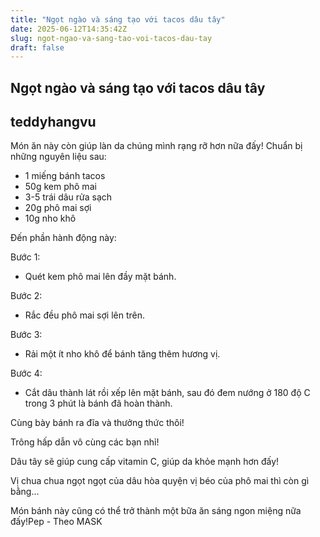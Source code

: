 ```yaml
---
title: "Ngọt ngào và sáng tạo với tacos dâu tây"
date: 2025-06-12T14:35:42Z
slug: ngot-ngao-va-sang-tao-voi-tacos-dau-tay
draft: false
---
```


## Ngọt ngào và sáng tạo với tacos dâu tây

## teddyhangvu

Món ăn này còn giúp làn da chúng mình rạng rỡ hơn nữa đấy!
Chuẩn bị những nguyên liệu sau:
- 1 miếng bánh tacos
- 50g kem phô mai
- 3-5 trái dâu rửa sạch
- 20g phô mai sợi
- 10g nho khô
 
 
 
Đến phần hành động này: 



 
 
Bước 1:

- Quét kem phô mai lên đầy mặt bánh.


 
 
Bước 2:

- Rắc đều phô mai sợi lên trên.


 
 
Bước 3:

- Rải một ít nho khô để bánh tăng thêm hương vị.


Bước 4:

- Cắt dâu thành lát rồi xếp lên mặt bánh, sau đó đem nướng ở 180 độ C trong 3 phút là bánh đã hoàn thành.
 
Cùng bày bánh ra đĩa và thưởng thức thôi!

Trông hấp dẫn vô cùng các bạn nhỉ!



Dâu tây sẽ giúp cung cấp vitamin C, giúp da khỏe mạnh hơn đấy!



Vị chua chua ngọt ngọt của dâu hòa quyện vị béo của phô mai thì còn gì bằng...


Món bánh này cũng có thể trở thành một bữa ăn sáng ngon miệng nữa đấy!Pep - Theo MASK